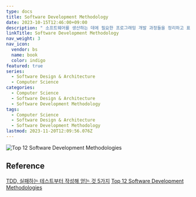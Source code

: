 ```yaml
---
type: docs
title: Software Development Methodology
date: 2023-10-15T12:46:00+09:00
description: " 소프트웨어를 생산하는 데에 필요한 프로그래밍 개발 과정들을 정리하고 표준화하여 프로그래머들이 프로그래밍 개발과정에서 각개인이 개발과정에서의 일관성을 유지하고 프로그래머들간의 효과적인 협업이 이루어질수 있도록 돕기 위한 방법"
linkTitle: Software Development Methodology
nav_weight: 3
nav_icon:
  vendor: bs
  name: book
  color: indigo
featured: true
series:
  - Software Design & Architecture
  - Computer Science
categories:
  - Computer Science
  - Software Design & Architecture
  - Software Development Methodology
tags:
  - Computer Science
  - Software Design & Architecture
  - Software Development Methodology
lastmod: 2023-11-20T12:09:56.076Z
---
```


![Top 12 Software Development Methodologies](/computer-science/top-12-software-development-methodologies.jpg)

## Reference

[TDD, 실패하는 테스트부터 작성해 얻는 것 5가지](https://yozm.wishket.com/magazine/detail/2308/)
[Top 12 Software Development Methodologies](https://www.tatvasoft.com/blog/top-12-software-development-methodologies-and-its-advantages-disadvantages/)
